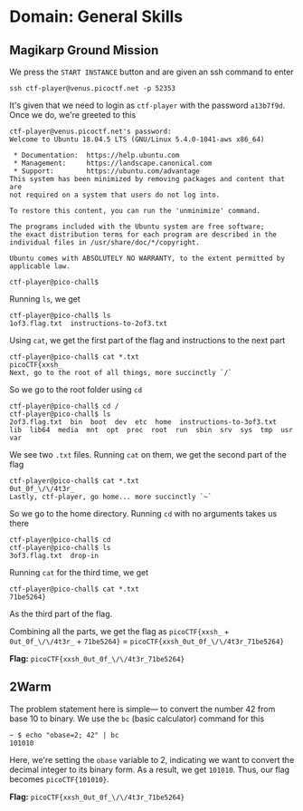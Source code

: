 # Domain: General Skills

## Magikarp Ground Mission

We press the `START INSTANCE` button and are given an ssh command to enter

```
ssh ctf-player@venus.picoctf.net -p 52353
```

It's given that we need to login as `ctf-player` with the password `a13b7f9d`. Once we do, we're greeted to this

```
ctf-player@venus.picoctf.net's password:
Welcome to Ubuntu 18.04.5 LTS (GNU/Linux 5.4.0-1041-aws x86_64)

 * Documentation:  https://help.ubuntu.com
 * Management:     https://landscape.canonical.com
 * Support:        https://ubuntu.com/advantage
This system has been minimized by removing packages and content that are
not required on a system that users do not log into.

To restore this content, you can run the 'unminimize' command.

The programs included with the Ubuntu system are free software;
the exact distribution terms for each program are described in the
individual files in /usr/share/doc/*/copyright.

Ubuntu comes with ABSOLUTELY NO WARRANTY, to the extent permitted by
applicable law.

ctf-player@pico-chall$
```

Running `ls`, we get

```
ctf-player@pico-chall$ ls
1of3.flag.txt  instructions-to-2of3.txt
```

Using `cat`, we get the first part of the flag and instructions to the next part

```
ctf-player@pico-chall$ cat *.txt
picoCTF{xxsh_
Next, go to the root of all things, more succinctly `/`
```

So we go to the root folder using `cd`

```
ctf-player@pico-chall$ cd /
ctf-player@pico-chall$ ls
2of3.flag.txt  bin  boot  dev  etc  home  instructions-to-3of3.txt  lib  lib64  media  mnt  opt  proc  root  run  sbin  srv  sys  tmp  usr  var
```

We see two `.txt` files. Running `cat` on them, we get the second part of the flag

```
ctf-player@pico-chall$ cat *.txt
0ut_0f_\/\/4t3r_
Lastly, ctf-player, go home... more succinctly `~`
```

So we go to the home directory. Running `cd` with no arguments takes us there

```
ctf-player@pico-chall$ cd
ctf-player@pico-chall$ ls
3of3.flag.txt  drop-in
```

Running `cat` for the third time, we get

```
ctf-player@pico-chall$ cat *.txt
71be5264}
```

As the third part of the flag.

Combining all the parts, we get the flag as `picoCTF{xxsh_` + `0ut_0f_\/\/4t3r_` + `71be5264}` = `picoCTF{xxsh_0ut_0f_\/\/4t3r_71be5264}`

**Flag:** `picoCTF{xxsh_0ut_0f_\/\/4t3r_71be5264}`

## 2Warm

The problem statement here is simple— to convert the number 42 from base 10 to binary. We use the `bc` (basic calculator) command for this

```
~ $ echo "obase=2; 42" | bc
101010
```

Here, we're setting the `obase` variable to 2, indicating we want to convert the decimal integer to its binary form. As a result, we get `101010`. Thus, our flag becomes `picoCTF{101010}`.

**Flag:** `picoCTF{xxsh_0ut_0f_\/\/4t3r_71be5264}`

